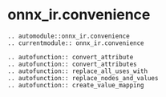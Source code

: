 # onnx_ir.convenience

```{eval-rst}
.. automodule::onnx_ir.convenience
.. currentmodule:: onnx_ir.convenience
```


```{eval-rst}
.. autofunction:: convert_attribute
.. autofunction:: convert_attributes
.. autofunction:: replace_all_uses_with
.. autofunction:: replace_nodes_and_values
.. autofunction:: create_value_mapping
```
